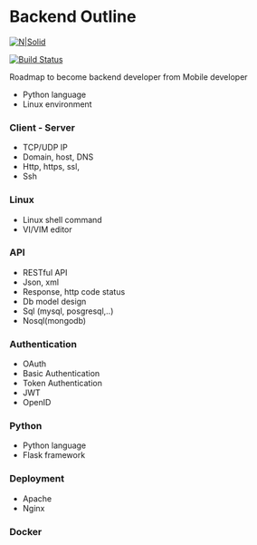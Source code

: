 # Backend Outline

[![N|Solid](http://wiki.sigma-solutions.vn/resources/assets/wiki-logo.png?d6e47)](https://nodesource.com/products/nsolid)

[![Build Status](https://travis-ci.org/joemccann/dillinger.svg?branch=master)](https://travis-ci.org/joemccann/dillinger)

Roadmap to become backend developer from Mobile developer

  - Python language
  - Linux environment


### Client - Server

  - TCP/UDP IP
  - Domain, host, DNS
  - Http, https, ssl, 
  - Ssh
  
### Linux

  - Linux shell command
  - VI/VIM editor


### API

  - RESTful API
  - Json, xml
  - Response, http code status
  - Db model design
  - Sql (mysql, posgresql,..)
  - Nosql(mongodb)

### Authentication

  - OAuth
  - Basic Authentication
  - Token Authentication
  - JWT
  - OpenID

### Python

  - Python language
  - Flask framework

### Deployment

  - Apache
  - Nginx

### Docker



